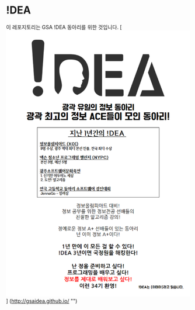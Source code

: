 # !DEA
이 레포지토리는 GSA !DEA 동아리를 위한 것입니다.
[![alt tag](/Img/poster.png)]
(http://gsaidea.github.io/ "")
